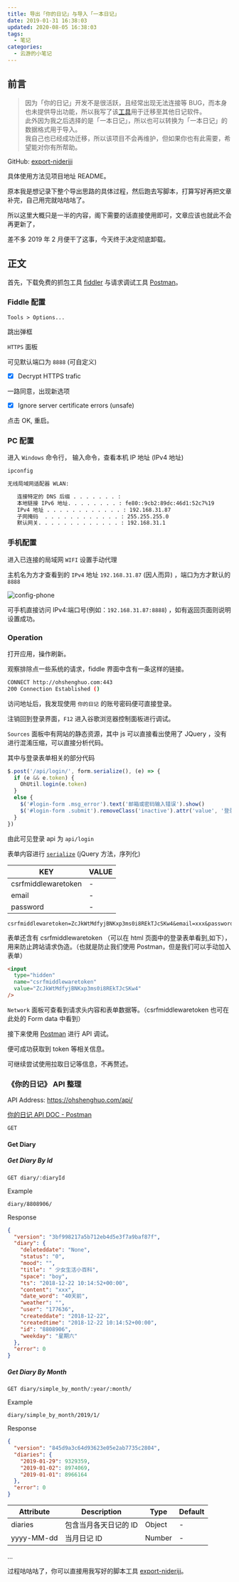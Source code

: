 ```yaml
---
title: 导出「你的日记」与导入「一本日记」
date: 2019-01-31 16:38:03
updated: 2020-08-05 16:38:03
tags:
  - 笔记
categories:
  - 云游的小笔记
---
```


## 前言

> 因为「你的日记」开发不是很活跃，且经常出现无法连接等 BUG，而本身也未提供导出功能，所以我写了该[工具](https://github.com/YunYouJun/export-nideriji/archive/master.zip)用于迁移至其他日记软件。  
> 此外因为我之后选择的是「一本日记」，所以也可以转换为「一本日记」的数据格式用于导入。  
> 我自己也已经成功迁移，所以该项目不会再维护，但如果你也有此需要，希望能对你有所帮助。

GitHub: [export-nideriji](https://github.com/YunYouJun/export-nideriji)

具体使用方法见项目地址 README。

原本我是想记录下整个导出思路的具体过程，然后跑去写脚本，打算写好再把文章补完，自己用完就咕咕咕了。

所以这里大概只是一半的内容，阁下需要的话直接使用即可，文章应该也就此不会再更新了，

差不多 2019 年 2 月便干了这事，今天终于决定彻底卸载。

<!-- more -->

## 正文

首先，下载免费的抓包工具 [fiddler](https://www.telerik.com/fiddler) 与请求调试工具 [Postman](https://www.getpostman.com/)。

### Fiddle 配置

`Tools > Options...`

跳出弹框

`HTTPS` 面板

可见默认端口为 `8888` (可自定义)

- [x] Decrypt HTTPS trafic

一路同意，出现新选项

- [x] Ignore server certificate errors (unsafe)

点击 OK, 重启。

### PC 配置

进入 `Windows` 命令行， 输入命令，查看本机 IP 地址 (IPv4 地址)

```bash
ipconfig
```

```bash
无线局域网适配器 WLAN:

   连接特定的 DNS 后缀 . . . . . . . :
   本地链接 IPv6 地址. . . . . . . . : fe80::9cb2:89dc:46d1:52c7%19
   IPv4 地址 . . . . . . . . . . . . : 192.168.31.87
   子网掩码  . . . . . . . . . . . . : 255.255.255.0
   默认网关. . . . . . . . . . . . . : 192.168.31.1
```

### 手机配置

进入已连接的局域网 `WIFI` 设置手动代理

主机名为方才查看到的 `IPv4` 地址 `192.168.31.87` (因人而异) ，端口为方才默认的 `8888`

![config-phone](https://cos.yunyoujun.cn/blog/posts/use-fiddle-export-your-diary-1.png)

可手机直接访问 IPv4:端口号(例如：`192.168.31.87:8888`) ，如有返回页面则说明设置成功。

### Operation

打开应用，操作刷新。

观察排除点一些系统的请求，fiddle 界面中含有一条这样的链接。

```bash
CONNECT http://ohshenghuo.com:443
200 Connection Established ()
```

访问地址后，我发现使用 `你的日记` 的账号密码便可直接登录。

注销回到登录界面，`F12` 进入谷歌浏览器控制面板进行调试。

`Sources` 面板中有网站的静态资源，其中 js 可以直接看出使用了 JQuery ，没有进行混淆压缩，可以直接分析代码。

其中与登录表单相关的部分代码

```js
$.post('/api/login/', form.serialize(), (e) => {
  if (e && e.token) {
    OhUtil.login(e.token)
  }
  else {
    $('#login-form .msg_error').text('邮箱或密码输入错误').show()
    $('#login-form .submit').removeClass('inactive').attr('value', '登录')
  }
})
```

由此可见登录 api 为 `api/login`

表单内容进行 [`serialize`](https://api.jquery.com/serialize/#serialize) (jQuery 方法，序列化)

| KEY                 | VALUE |
| ------------------- | ----- |
| csrfmiddlewaretoken | -     |
| email               | -     |
| password            | -     |

```text
csrfmiddlewaretoken=ZcJkWtMdfyjBNKxp3ms0i8REkTJcSKw4&email=xxx&password=xxx
```

表单还含有 csrfmiddlewaretoken （可以在 html 页面中的登录表单看到,如下），用来防止跨站请求伪造。（也就是防止我们使用 Postman，但是我们可以手动加入表单）

```html
<input
  type="hidden"
  name="csrfmiddlewaretoken"
  value="ZcJkWtMdfyjBNKxp3ms0i8REkTJcSKw4"
/>
```

`Network` 面板可查看到请求头内容和表单数据等。（csrfmiddlewaretoken 也可在此处的 Form data 中看到）

接下来使用 [Postman](https://www.getpostman.com/) 进行 API 调试。

便可成功获取到 token 等相关信息。

可继续尝试使用拉取日记等信息，不再赘述。

### 《你的日记》 API 整理

API Address: <https://ohshenghuo.com/api/>

[你的日记 API DOC - Postman](https://documenter.getpostman.com/view/3326320/Rztmr8pE)

```bash
GET
```

#### Get Diary

##### Get Diary By Id

```url
GET diary/:diaryId
```

Example

```url
diary/8808906/
```

Response

```json
{
  "version": "3bf998217a5b712eb4d5e3f7a9baf87f",
  "diary": {
    "deleteddate": "None",
    "status": "0",
    "mood": "",
    "title": " 少女生活小百科",
    "space": "boy",
    "ts": "2018-12-22 10:14:52+00:00",
    "content": "xxx",
    "date_word": "40天前",
    "weather": "",
    "user": "177636",
    "createddate": "2018-12-22",
    "createdtime": "2018-12-22 10:14:52+00:00",
    "id": "8808906",
    "weekday": "星期六"
  },
  "error": 0
}
```

##### Get Diary By Month

```url
GET diary/simple_by_month/:year/:month/
```

Example

```url
diary/simple_by_month/2019/1/
```

Response

```json
{
  "version": "845d9a3c64d93623e05e2ab7735c2804",
  "diaries": {
    "2019-01-29": 9329359,
    "2019-01-02": 8974069,
    "2019-01-01": 8966164
  },
  "error": 0
}
```

| Attribute  | Description           | Type   | Default |
| ---------- | --------------------- | ------ | ------- |
| diaries    | 包含当月各天日记的 ID | Object | -       |
| yyyy-MM-dd | 当月日记 ID           | Number | -       |

...

过程咕咕咕了，你可以直接用我写好的脚本工具 [export-nideriji](https://github.com/YunYouJun/export-nideriji)。
